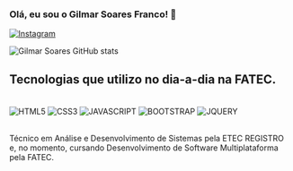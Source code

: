 ### Olá, eu sou o Gilmar Soares Franco! 🚀

[![Instagram](https://img.shields.io/badge/Instagram-E4405F?style=for-the-badge&logo=instagram&logoColor=white)](https://instagram.com/tsngigico?igshid=NTA5ZTk1NTc=)

![Gilmar Soares GitHub stats](https://github-readme-stats.vercel.app/api?username=GilmarSFranco&show_icons=true&theme=dracula)

## Tecnologias que utilizo no dia-a-dia na FATEC.

<div style="display: inline_block"><br/>
<img align="center" alt="HTML5" src="https://img.shields.io/badge/HTML5-E34F26?style=for-the-badge&logo=html5&logoColor=white"/>
<img align="center" alt="CSS3" src="https://img.shields.io/badge/CSS3-1572B6?style=for-the-badge&logo=css3&logoColor=white"/>
<img align="center" alt="JAVASCRIPT" src="https://img.shields.io/badge/JavaScript-F7DF1E?style=for-the-badge&logo=javascript&logoColor=white"/>
<img align="center" alt="BOOTSTRAP" src="https://img.shields.io/badge/Bootstrap-563D7C?style=for-the-badge&logo=bootstrap&logoColor=white"/>
<img align="center" alt="JQUERY" src="https://img.shields.io/badge/jQuery-0769AD?style=for-the-badge&logo=jquery&logoColor=white"/>
</div><br/>

Técnico em Análise e Desenvolvimento de Sistemas pela ETEC REGISTRO e, no momento, cursando Desenvolvimento de Software Multiplataforma pela FATEC.
